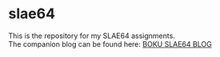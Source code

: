 # slae64
This is the repository for my SLAE64 assignments.  
The companion blog can be found here: [BOKU SLAE64 BLOG](https://boku7.github.io/)

